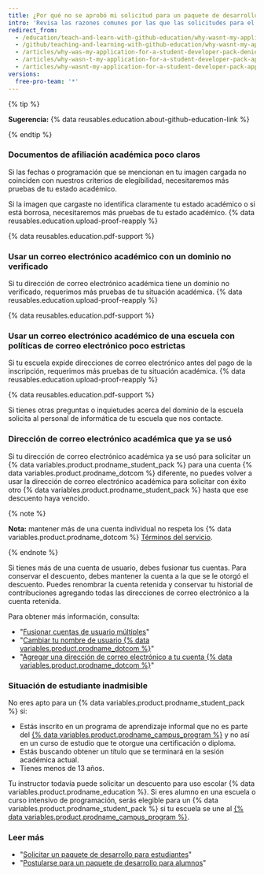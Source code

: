```yaml
---
title: ¿Por qué no se aprobó mi solicitud para un paquete de desarrollo para estudiantes?
intro: 'Revisa las razones comunes por las que las solicitudes para el {% data variables.product.prodname_student_pack %} no se aprueban y lee las sugerencias para volver a solicitarlo con éxito.'
redirect_from:
  - /education/teach-and-learn-with-github-education/why-wasnt-my-application-for-a-student-developer-pack-approved
  - /github/teaching-and-learning-with-github-education/why-wasnt-my-application-for-a-student-developer-pack-approved
  - /articles/why-was-my-application-for-a-student-developer-pack-denied/
  - /articles/why-wasn-t-my-application-for-a-student-developer-pack-approved
  - /articles/why-wasnt-my-application-for-a-student-developer-pack-approved
versions:
  free-pro-team: '*'
---
```


{% tip %}

**Sugerencia:** {% data reusables.education.about-github-education-link %}

{% endtip %}

### Documentos de afiliación académica poco claros

Si las fechas o programación que se mencionan en tu imagen cargada no coinciden con nuestros criterios de elegibilidad, necesitaremos más pruebas de tu estado académico.

Si la imagen que cargaste no identifica claramente tu estado académico o si está borrosa, necesitaremos más pruebas de tu estado académico. {% data reusables.education.upload-proof-reapply %}

{% data reusables.education.pdf-support %}

### Usar un correo electrónico académico con un dominio no verificado

Si tu dirección de correo electrónico académica tiene un dominio no verificado, requerimos más pruebas de tu situación académica. {% data reusables.education.upload-proof-reapply %}

{% data reusables.education.pdf-support %}

### Usar un correo electrónico académico de una escuela con políticas de correo electrónico poco estrictas

Si tu escuela expide direcciones de correo electrónico antes del pago de la inscripción, requerimos más pruebas de tu situación académica. {% data reusables.education.upload-proof-reapply %}

{% data reusables.education.pdf-support %}

Si tienes otras preguntas o inquietudes acerca del dominio de la escuela solicita al personal de informática de tu escuela que nos contacte.

### Dirección de correo electrónico académica que ya se usó

Si tu dirección de correo electrónico académica ya se usó para solicitar un {% data variables.product.prodname_student_pack %} para una cuenta {% data variables.product.prodname_dotcom %} diferente, no puedes volver a usar la dirección de correo electrónico académica para solicitar con éxito otro {% data variables.product.prodname_student_pack %} hasta que ese descuento haya vencido.

{% note %}

**Nota:** mantener más de una cuenta individual no respeta los {% data variables.product.prodname_dotcom %} [Términos del servicio](/articles/github-terms-of-service/#3-account-requirements).

{% endnote %}

Si tienes más de una cuenta de usuario, debes fusionar tus cuentas. Para conservar el descuento, debes mantener la cuenta a la que se le otorgó el descuento. Puedes renombrar la cuenta retenida y conservar tu historial de contribuciones agregando todas las direcciones de correo electrónico a la cuenta retenida.

Para obtener más información, consulta:
- "[Fusionar cuentas de usuario múltiples](/articles/merging-multiple-user-accounts)"
- "[Cambiar tu nombre de usuario {% data variables.product.prodname_dotcom %}](/articles/changing-your-github-username)"
- "[Agregar una dirección de correo electrónico a tu cuenta {% data variables.product.prodname_dotcom %}](/articles/adding-an-email-address-to-your-github-account)"

### Situación de estudiante inadmisible

No eres apto para un {% data variables.product.prodname_student_pack %} si:
- Estás inscrito en un programa de aprendizaje informal que no es parte del [{% data variables.product.prodname_campus_program %}](https://education.github.com/schools) y no así en un curso de estudio que te otorgue una certificación o diploma.
- Estás buscando obtener un título que se terminará en la sesión académica actual.
- Tienes menos de 13 años.

Tu instructor todavía puede solicitar un descuento para uso escolar {% data variables.product.prodname_education %}. Si eres alumno en una escuela o curso intensivo de programación, serás elegible para un {% data variables.product.prodname_student_pack %} si tu escuela se une al [{% data variables.product.prodname_campus_program %}](https://education.github.com/schools).

### Leer más

- "[Solicitar un paquete de desarrollo para estudiantes](/articles/applying-for-a-student-developer-pack)"
- "[Postularse para un paquete de desarrollo para alumnos](/education/explore-the-benefits-of-teaching-and-learning-with-github-education/apply-for-a-student-developer-pack)"
